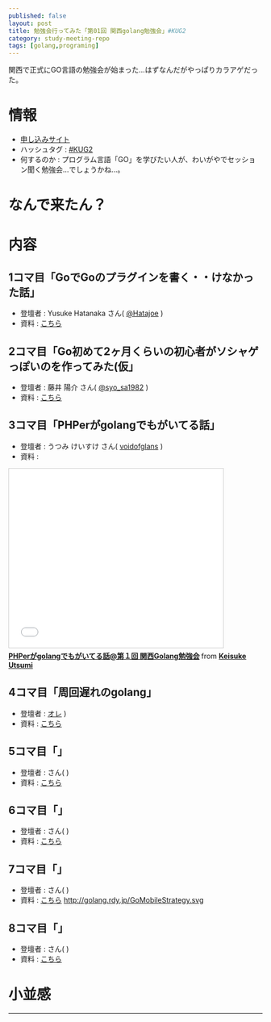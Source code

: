 ```yaml
---
published: false
layout: post
title: 勉強会行ってみた「第01回 関西golang勉強会」#KUG2
category: study-meeting-repo
tags: [golang,programing]
---
```


関西で正式にGO言語の勉強会が始まった…はずなんだがやっぱりカラアゲだった。

# 情報

+ [申し込みサイト](http://kug2.connpass.com/event/20271/)
+ ハッシュタグ : [#KUG2](https://twitter.com/search?q=%23KUG2)
+ 何するのか : プログラム言語「GO」を学びたい人が、わいがやでセッション聞く勉強会…でしょうかね…。

# なんで来たん？


# 内容

## 1コマ目「GoでGoのプラグインを書く・・けなかった話」

+ 登壇者 : Yusuke Hatanaka さん( [@Hatajoe](https://twitter.com/Hatajoe) )
+ 資料 : [こちら](http://go-talks.appspot.com/github.com/hatajoe/go-plugin-example/index.slide) 



## 2コマ目「Go初めて2ヶ月くらいの初心者がソシャゲっぽいのを作ってみた(仮」

+ 登壇者 : 藤井 陽介 さん( [@syo_sa1982](https://twitter.com/syo_sa1982) )
+ 資料 : [こちら](http://syo-sa1982.github.io/KUG2/) 


## 3コマ目「PHPerがgolangでもがいてる話」

+ 登壇者 : うつみ けいすけ さん( [voidofglans](https://twitter.com/voidofglans) )
+ 資料 : 
<iframe src="//www.slideshare.net/slideshow/embed_code/key/lbvjhv73gS2E3P" width="425" height="355" frameborder="0" marginwidth="0" marginheight="0" scrolling="no" style="border:1px solid #CCC; border-width:1px; margin-bottom:5px; max-width: 100%;" allowfullscreen> </iframe> <div style="margin-bottom:5px"> <strong> <a href="//www.slideshare.net/voidofglans/phpergolang-golang" title="PHPerがgolangでもがいてる話@第１回 関西Golang勉強会" target="_blank">PHPerがgolangでもがいてる話@第１回 関西Golang勉強会</a> </strong> from <strong><a href="//www.slideshare.net/voidofglans" target="_blank">Keisuke Utsumi</a></strong> </div>


## 4コマ目「周回遅れのgolang」

+ 登壇者 :  [オレ](https://twitter.com/kazuhito_m) )
+ 資料 : [こちら](http://kazuhito-m.github.io/presentations/2015-10-12-golang-study) 


## 5コマ目「」

+ 登壇者 :  さん( [](https://twitter.com/) )
+ 資料 : [こちら]() 


## 6コマ目「」

+ 登壇者 :  さん( [](https://twitter.com/) )
+ 資料 : [こちら]() 



## 7コマ目「」

+ 登壇者 :  さん( [](https://twitter.com/) )
+ 資料 : [こちら]() 
http://golang.rdy.jp/GoMobileStrategy.svg 

## 8コマ目「」

+ 登壇者 :  さん( [](https://twitter.com/) )
+ 資料 : [こちら]() 






# 小並感


---


